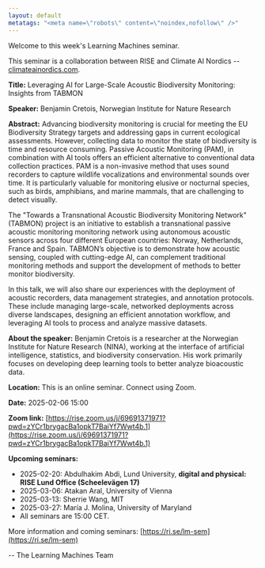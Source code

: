 ```yaml
---
layout: default
metatags: "<meta name=\"robots\" content=\"noindex,nofollow\" />"
---
```

 
Welcome to this week's Learning Machines seminar.

This seminar is a collaboration between RISE and Climate AI Nordics -- [climateainordics.com](https://climateainordics.com/).

**Title:** Leveraging AI for Large-Scale Acoustic Biodiversity Monitoring: Insights from TABMON

**Speaker:** Benjamin Cretois, Norwegian Institute for Nature Research

**Abstract:** Advancing biodiversity monitoring is crucial for meeting the EU Biodiversity Strategy targets and addressing gaps in current ecological assessments. However, collecting data to monitor the state of biodiversity is time and resource consuming. Passive Acoustic Monitoring (PAM), in combination with AI tools offers an efficient alternative to conventional data collection practices. PAM is a non-invasive method that uses sound recorders to capture wildlife vocalizations and environmental sounds over time. It is particularly valuable for monitoring elusive or nocturnal species, such as birds, amphibians, and marine mammals, that are challenging to detect visually.

The &quot;Towards a Transnational Acoustic Biodiversity Monitoring Network&quot; (TABMON) project is an initiative to establish a transnational passive acoustic monitoring monitoring network using autonomous acoustic sensors across four different European countries: Norway, Netherlands, France and Spain. TABMON’s objective is to demonstrate how acoustic sensing, coupled with cutting-edge AI, can complement traditional monitoring methods and support the development of methods to better monitor biodiversity.

In this talk, we will also share our experiences with the deployment of acoustic recorders, data management strategies, and annotation protocols. These include managing large-scale, networked deployments across diverse landscapes, designing an efficient annotation workflow, and leveraging AI tools to process and analyze massive datasets.

**About the speaker:** Benjamin Cretois is a researcher at the Norwegian Institute for Nature Research (NINA), working at the interface of artificial intelligence, statistics, and biodiversity conservation. His work primarily focuses on developing deep learning tools to better analyze bioacoustic data.

**Location:** This is an online seminar. Connect using Zoom.

**Date:** 2025-02-06 15:00

**Zoom link:** [https://rise.zoom.us/j/69691371971?pwd=zYCr1brygacBa1opkT7BaiYf7Wwt4b.1](https://rise.zoom.us/j/69691371971?pwd=zYCr1brygacBa1opkT7BaiYf7Wwt4b.1)

**Upcoming seminars:**

* 2025-02-20: Abdulhakim Abdi, Lund University, **digital and physical: RISE Lund Office (Scheelevägen 17)**
* 2025-03-06: Atakan Aral, University of Vienna
* 2025-03-13: Sherrie Wang, MIT
* 2025-03-27: María J. Molina, University of Maryland
* All seminars are 15:00 CET.

More information and coming seminars: [https://ri.se/lm-sem](https://ri.se/lm-sem)

-- The Learning Machines Team

